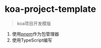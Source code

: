 # koa-project-template

> koa项目开发模版

1. 使用[pnpm](https://github.com/pnpm/pnpm)作为包管理器
2. 使用TypeScript编写